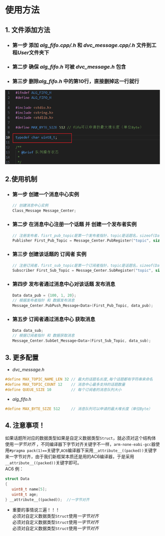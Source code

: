 # 使用方法
## 1. 文件添加方法
*  ### 第一步 添加 *alg_fifo.cpp/.h*  和 *dvc_message.cpp/.h* 文件到工程*User*文件夹下
*  ### 第二步 确保 *alg_fifo.h* 可被 *dvc_message.h* 包含
*  ### 第三步 删除*alg_fifo.h* 中的第10行，直接删掉这一行就行
![](./pictures/类型定义.png) 

## 2.使用机制
*  ### 第一步   创建一个消息中心实例      
 
    ```c++
    // 创建消息中心实例 
    Class_Message Message_Center;
    ```
*  ### 第二步  在消息中心注册一个话题  并  创建一个发布者实例
  
    ```c++
    // 注册发布者，fisrt_pub_topic是第一个发布者指针，topic是话题名，sizeof(Data)是话题消息数据长度
    Publisher First_Pub_Topic = Message_Center.PubRegister("topic", sizeof(Data));
    ```

*  ### 第三步 创建该话题的 订阅者 实例

    ```c++
    // 注册订阅者，first_sub_topic是第一个订阅者指针，topic是话题名，sizeof(Data)是话题消息数据长度
    Subscriber First_Sub_Topic = Message_Center.SubRegister("topic", sizeof(Data));
    ```
*  ### 第四步 发布者通过消息中心对该话题 发布消息
 
    ```c++
    Data data_pub = {100, 1, 20};
    // 根据发布者指针 和 数据发布消息
    Message_Center.PubPush_Message<Data>(First_Pub_Topic, data_pub);
    ```

*  ### 第五步 订阅者通过消息中心 获取消息
    ```c++
    Data data_sub;
    // 根据订阅者指针 和 数据获取消息
    Message_Center.SubGet_Message<Data>(First_Sub_Topic, data_sub);
    ```
## 3. 更多配置

* *dvc_message.h*
```c++
#define MAX_TOPIC_NAME_LEN 32 // 最大的话题名长度,每个话题都有字符串来命名
#define MAX_TOPIC_COUNT 12    // 消息中心最多支持的话题数量
#define QUEUE_SIZE 10         // 每个订阅者的消息队列大小
```
* *alg_fifo.h*
```c++
#define MAX_BYTE_SIZE 512     // 消息队列可以申请的最大堆长度（单位Byte）
```
## 4.  注意事项！
如果话题所对应的数据类型如果是自定义数据类型`Struct`，就必须对这个结构体使用*一字节对齐* ，不同编译器下字节对齐关键字不一样，`arm-none-eabi-gcc`器使用`#pragma pack(1)==`关键字,`AC6`编译器下采用`__attribute__((packed))`关键字来一字节对齐，由于我们新框架本质还是用的AC6编译器，于是采用`__attribute__((packed))`关键字即可。  
AC6 例：
```c++
struct Data
{
   uint8_t name[5];
   uint8_t age;
} __attribute__((packed));  //一字节对齐
```

* 重要的事情说三遍！！！  
必须对自定义数据类型`Struct`使用*一字节对齐*  
必须对自定义数据类型`Struct`使用*一字节对齐*  
必须对自定义数据类型`Struct`使用*一字节对齐*



